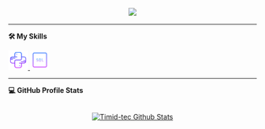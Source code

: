 <p align="center">
  <a href="https://github.com/DenverCoder1/readme-typing-svg"><img src="https://readme-typing-svg.herokuapp.com?size=21&color=F7E7E5&background=F8000000&lines=Computer+Technician+Student;2022+Highschool+Graduate;Always+wanting+to+learn+new+things&center=true&width=500&height=50"></a>
   </p>
   
****

 <p align="center"> <summary><b>🛠️ My Skills</b></summary>
  </p>
  
<p align="left"> <a href="https://www.python.org" target="_blank"> <img src="media/icons8-python.svg" alt="python" width="40" height="40"/> </a> <img src="media/icons8-sql-96.svg" alt="mysql" width="40" height="40"/> </p>

****
  <summary><b>💻 GitHub Profile Stats</b></summary>
  <br/>
  <p align="center">
    <a href="https://github.com/Timid-tec/github-readme-stats"><img alt="Timid-tec Github Stats" src="https://github-readme-stats.vercel.app/api?username=Timid-tec&show_icons=true&count_private=true&theme=dark" height="192px"/></a>
<br/>
